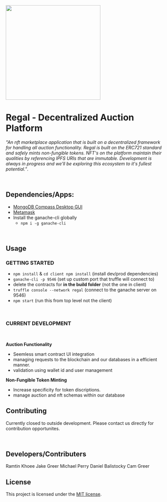 

<img src='https://user-images.githubusercontent.com/71619815/119935178-e7ed5b00-bf3b-11eb-8bf1-be4d782509d1.jpg' width="300"/>

# Regal - Decentralized Auction Platform

_"An nft marketplace application that is built on a decentralized framework for handling all auction functionality. Regal is built on the ERC721 standard and safely mints non-fungible tokens. NFT's on the platform maintain their qualities by referencing IPFS URIs that are immutable. Development is always in progress and we'll be exploring this ecosystem to it's fullest potential."_. 

<br/>

## Dependencies/Apps: 

- [MongoDB Compass Desktop GUI](https://www.mongodb.com/products/compass)
- [Metamask](https://chrome.google.com/webstore/detail/nkbihfbeogaeaoehlefnkodbefgpgknn)
- Install the ganache-cli globally 
   * `npm i -g ganache-cli`

<br/>

## Usage
### GETTING STARTED

- `npm install` & `cd client npm install` (install dev/prod dependencies)
- `ganache-cli -p 9546` (set up custom port that truffle will connect to)
- delete the contracts for __in the build folder__ (not the one in client)
- `truffle console --network regal` (connect to the ganache server on 9546)
- `npm start` (run this from top level not the client)


<br/>

### CURRENT DEVELOPMENT

<br/>

<b>Auction Functionality</b>
- Seemless smart contract UI integration
- managing requests to the blockchain and our databases in a efficient manner.
- validation using wallet id and user management

<b>Non-Fungible Token Minting</b>
- Increase specificity for token discriptions. 
- manage auction and nft schemas within our database


## Contributing
Currently closed to outside development. Please contact us directly for contribution opportunites.

<br/>

## Developers/Contributers 
Ramtin Khoee
Jake Greer
Michael Perry
Daniel Balistocky
Cam Greer
<br/>

## License
This project is licensed under the [MIT license](https://choosealicense.com/licenses/mit/).

